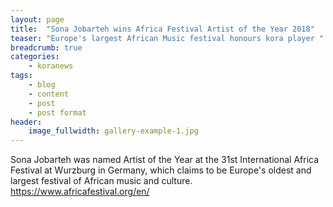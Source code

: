 ```yaml
---
layout: page
title:  "Sona Jobarteh wins Africa Festival Artist of the Year 2018"
teaser: "Europe's largest African Music festival honours kora player "
breadcrumb: true
categories:
    - koranews
tags:
    - blog
    - content
    - post
    - post format
header:
    image_fullwidth: gallery-example-1.jpg
---
```

Sona Jobarteh was named Artist of the Year at the 31st International Africa Festival at Wurzburg in Germany, which claims to be Europe's oldest and largest festival of African music and culture.
<https://www.africafestival.org/en/>
